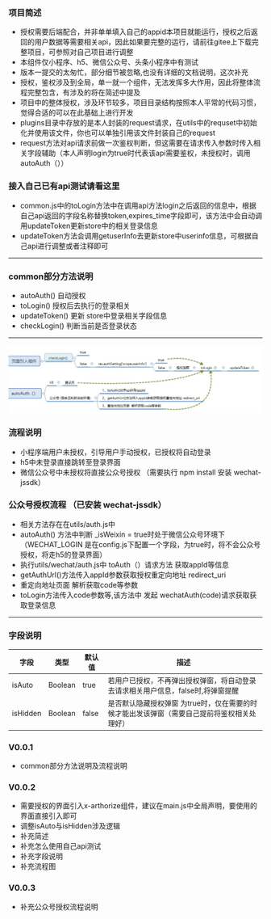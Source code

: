 ### 项目简述
* 授权需要后端配合，并非单单填入自己的appid本项目就能运行，授权之后返回的用户数据等需要相关api，因此如果要完整的运行，请前往gitee上下载完整项目，可参照对自己项目进行调整
* 本组件仅小程序、h5、微信公众号、头条小程序中有测试
* 版本一提交的太匆忙，部分细节被忽略,也没有详细的文档说明，这次补充
* 授权，鉴权涉及到全局，单一就一个组件，无法发挥多大作用，因此将整体流程完整包含，有涉及的将在简述中提及
* 项目中的整体授权，涉及环节较多，项目目录结构按照本人平常的代码习惯，觉得合适的可以在此基础上进行开发
* plugins目录中存放的是本人封装的request请求，在utils中的requset中初始化并使用该文件，你也可以单独引用该文件封装自己的request
* request方法对api请求前做一次鉴权判断，但这需要在请求传入参数时传入相关字段辅助（本人声明login为true时代表该api需要鉴权，未授权时，调用autoAuth（））

### 接入自己已有api测试请看这里
* common.js中的toLogin方法中在调用api方法login之后返回的信息中，根据自己api返回的字段名称替换token,expires_time字段即可，该方法中会自动调用updateToken更新store中的相关登录信息
* updateToken方法会调用getuserInfo去更新store中userinfo信息，可根据自己api进行调整或者注释即可
---

### common部分方法说明
* autoAuth() 自动授权
* toLogin() 授权后去执行的登录相关
* updateToken() 更新 store中登录相关字段信息
* checkLogin() 判断当前是否登录状态
---

![](README_files/2.jpg)

### 流程说明
* 小程序端用户未授权，引导用户手动授权，已授权将自动登录
* h5中未登录直接跳转至登录界面
* 微信公众号中未授权将直接公众号授权 （需要执行 npm install 安装 wechat-jssdk）

### 公众号授权流程 （已安装 wechat-jssdk）
* 相关方法存在在utils/auth.js中
* autoAuth() 方法中判断 _isWeixin = true时处于微信公众号环境下 （WECHAT_LOGIN 是在config.js下配置一个字段，为true时，将不会公众号授权，将走h5的登录界面）
* 执行utils/wechat/auth.js中 toAuth（）请求方法 获取appId等信息
* getAuthUrl()方法传入appId参数获取授权重定向地址 redirect_uri 
* 重定向地址页面  解析获取code等参数
* toLogin方法传入code参数等,该方法中 发起 wechatAuth(code)请求获取获取登录信息

---

### 字段说明
|  字段   | 类型  |默认值  |描述  |
|  ----  | ----  |----  |----  |
| isAuto  | Boolean |true|若用户已授权，不再弹出授权弹窗，将自动登录去请求相关用户信息，false时,将弹窗提醒
| isHidden  | Boolean |false|是否默认隐藏授权弹窗 为true时，仅在需要的时候才能出发该弹窗（需要自己提前将鉴权相关处理好）

### V0.0.1
* common部分方法说明及流程说明

### V0.0.2
* 需要授权的界面引入x-arthorize组件，建议在main.js中全局声明，要使用的界面直接引入即可
* 调整isAuto与isHidden涉及逻辑
* 补充简述
* 补充怎么使用自己api测试
* 补充字段说明
* 补充流程图

### V0.0.3
* 补充公众号授权流程说明